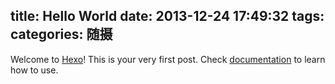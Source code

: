 title: Hello World
date: 2013-12-24 17:49:32
tags:
categories: 随摄
---

Welcome to [Hexo](http://zespia.tw/hexo)! This is your very first post. Check [documentation](http://zespia.tw/hexo/docs) to learn how to use.
